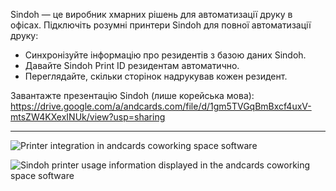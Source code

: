 Sindoh — це виробник хмарних рішень для автоматизації друку в офісах. Підключіть розумні принтери Sindoh для повної автоматизації друку:

- Синхронізуйте інформацію про резидентів з базою даних Sindoh.
- Давайте Sindoh Print ID резидентам автоматично.
- Переглядайте, скільки сторінок надрукував кожен резидент.

Завантажте презентацію Sindoh (лише корейська мова): https://drive.google.com/a/andcards.com/file/d/1gm5TVGqBmBxcf4uxV-mtsZW4KXexINUk/view?usp=sharing

---

![Printer integration in andcards coworking space software](https://d7ccq1i35b0cj.cloudfront.net/andcards-integrations-sindoh-button-light-en-1920-1200.png)

![Sindoh printer usage information displayed in the andcards coworking space software](https://d7ccq1i35b0cj.cloudfront.net/andcards-integrations-sindoh-pages-light-en-1920-1200.png)
